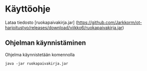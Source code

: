 # Käyttöohje

Lataa tiedosto [ruokapaivakirja.jar] (https://github.com/Jarkkorm/ot-harjoitustyo/releases/download/viikko6/ruokapaivakirja.jar)

## Ohjelman käynnistäminen

Ohjelma käynnistetään komennolla 

```
java -jar ruokapaivakirja.jar
```
